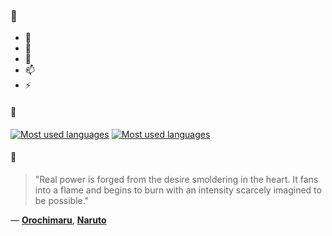 ### 👋

- 🔭
- 🌱
- 💬
- 📫
- ⚡

#### 🧏

[![Most used languages](https://github-readme-stats-aynah.vercel.app/api/top-langs/?username=aynh&theme=solarized-dark&langs_count=6&layout=compact&hide_title=true)](https://github.com/anuraghazra/github-readme-stats#gh-dark-mode-only)
[![Most used languages](https://github-readme-stats-aynah.vercel.app/api/top-langs/?username=aynh&theme=solarized-light&langs_count=6&layout=compact&hide_title=true)](https://github.com/anuraghazra/github-readme-stats#gh-light-mode-only)

#### 💬

> "Real power is forged from the desire smoldering in the heart. It fans into a flame and begins to burn with an intensity scarcely imagined to be possible."

&mdash; [**Orochimaru**](https://myanimelist.net/character.php?q=Orochimaru&cat=character), [**Naruto**](https://myanimelist.net/search/all?q=Naruto&cat=all)
